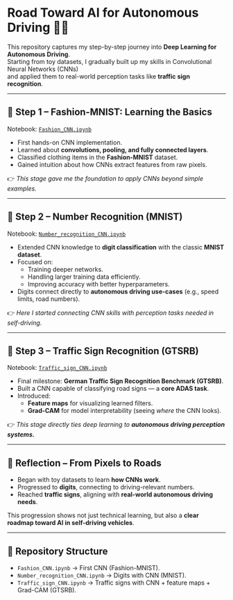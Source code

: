 # Road Toward AI for Autonomous Driving 🚗🤖

This repository captures my step-by-step journey into **Deep Learning for Autonomous Driving**.  
Starting from toy datasets, I gradually built up my skills in Convolutional Neural Networks (CNNs)  
and applied them to real-world perception tasks like **traffic sign recognition**.

---

## 📘 Step 1 – Fashion-MNIST: Learning the Basics
Notebook: [`Fashion_CNN.ipynb`](./Fashion_CNN.ipynb)

- First hands-on CNN implementation.  
- Learned about **convolutions, pooling, and fully connected layers**.  
- Classified clothing items in the **Fashion-MNIST** dataset.  
- Gained intuition about how CNNs extract features from raw pixels.

👉 *This stage gave me the foundation to apply CNNs beyond simple examples.*

---

## 📗 Step 2 – Number Recognition (MNIST)
Notebook: [`Number_recognition_CNN.ipynb`](./Number_recognition_CNN.ipynb)

- Extended CNN knowledge to **digit classification** with the classic **MNIST dataset**.  
- Focused on:
  - Training deeper networks.
  - Handling larger training data efficiently.
  - Improving accuracy with better hyperparameters.  
- Digits connect directly to **autonomous driving use-cases** (e.g., speed limits, road numbers).

👉 *Here I started connecting CNN skills with perception tasks needed in self-driving.*

---

## 📕 Step 3 – Traffic Sign Recognition (GTSRB)
Notebook: [`Traffic_sign_CNN.ipynb`](./Traffic_sign_CNN.ipynb)

- Final milestone: **German Traffic Sign Recognition Benchmark (GTSRB)**.  
- Built a CNN capable of classifying road signs — a **core ADAS task**.  
- Introduced:
  - **Feature maps** for visualizing learned filters.  
  - **Grad-CAM** for model interpretability (seeing *where* the CNN looks).  

👉 *This stage directly ties deep learning to **autonomous driving perception systems.***

---

## 🌱 Reflection – From Pixels to Roads
- Began with toy datasets to learn **how CNNs work**.  
- Progressed to **digits**, connecting to driving-relevant numbers.  
- Reached **traffic signs**, aligning with **real-world autonomous driving needs**.  

This progression shows not just technical learning, but also a **clear roadmap toward AI in self-driving vehicles**.

---

## 📂 Repository Structure
- `Fashion_CNN.ipynb` → First CNN (Fashion-MNIST).  
- `Number_recognition_CNN.ipynb` → Digits with CNN (MNIST).  
- `Traffic_sign_CNN.ipynb` → Traffic signs with CNN + feature maps + Grad-CAM (GTSRB).  
